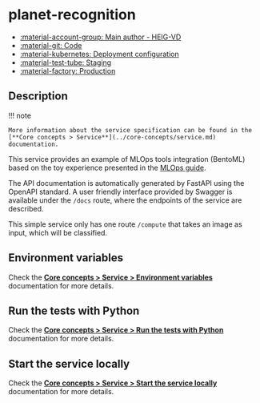 # planet-recognition

- [:material-account-group: Main author - HEIG-VD](https://www.hes-so.ch/swiss-ai-center/equipe)
- [:material-git: Code](https://github.com/swiss-ai-center/planet-recognition-service)
- [:material-kubernetes: Deployment configuration](https://github.com/swiss-ai-center/planet-recognition-service/tree/main/kubernetes)
- [:material-test-tube: Staging](https://planet-recognition-swiss-ai-center.kube-ext.isc.heia-fr.ch)
- [:material-factory: Production](https://planet-recognition-service.swiss-ai-center.ch)

## Description

!!! note

    More information about the service specification can be found in the
    [**Core concepts > Service**](../core-concepts/service.md) documentation.

This service provides an example of MLOps tools integration (BentoML) based on
the toy experience presented in the
[MLOps guide](https://mlops.swiss-ai-center.ch/).

The API documentation is automatically generated by FastAPI using the OpenAPI
standard. A user friendly interface provided by Swagger is available under the
`/docs` route, where the endpoints of the service are described.

This simple service only has one route `/compute` that takes an image as input,
which will be classified.

## Environment variables

Check the
[**Core concepts > Service > Environment variables**](../core-concepts/service.md#environment-variables)
documentation for more details.

## Run the tests with Python

Check the
[**Core concepts > Service > Run the tests with Python**](../core-concepts/service.md#run-the-tests-with-python)
documentation for more details.

## Start the service locally

Check the
[**Core concepts > Service > Start the service locally**](../core-concepts/service.md#start-the-service-locally)
documentation for more details.

